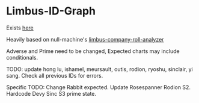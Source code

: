 # Limbus-ID-Graph


Exists [here](https://nex135.github.io/Limbus-ID-Graph/)

Heavily based on null-machine's [limbus-company-roll-analyzer](https://github.com/null-machine/limbus-company-roll-analyzer)

Adverse and Prime need to be changed, Expected charts may include conditionals.

TODO: update hong lu, ishamel, meursault, outis, rodion, ryoshu, sinclair, yi sang. Check all previous IDs for errors.

Specific TODO: Change Rabbit expected. Update Rosespanner Rodion S2. Hardcode Devy Sinc S3 prime state.